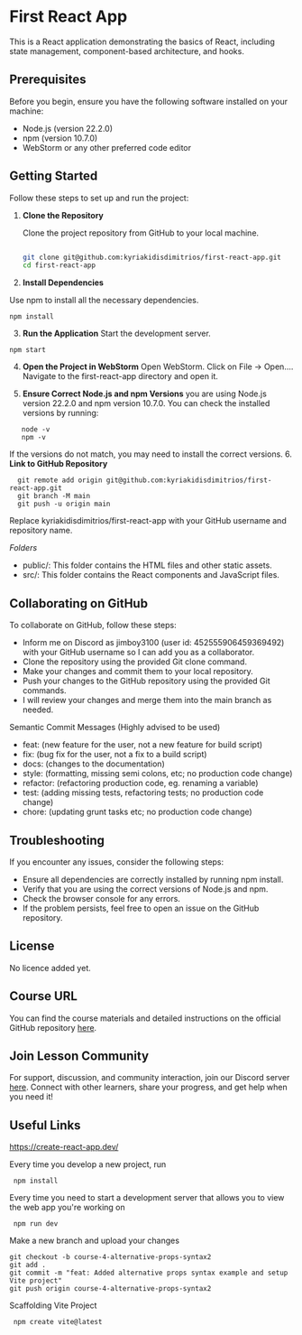 # First React App

This is a React application demonstrating the basics of React, including state management, component-based architecture, and hooks.

## Prerequisites

Before you begin, ensure you have the following software installed on your machine:

- Node.js (version 22.2.0)
- npm (version 10.7.0)
- WebStorm or any other preferred code editor

## Getting Started

Follow these steps to set up and run the project:



1. **Clone the Repository**

   Clone the project repository from GitHub to your local machine.

   ```sh
   
   git clone git@github.com:kyriakidisdimitrios/first-react-app.git
   cd first-react-app

2. **Install Dependencies**

Use npm to install all the necessary dependencies.

```ssh 
npm install
```

3. **Run the Application**
Start the development server.
```ssh 
npm start
```

4. **Open the Project in WebStorm**
Open WebStorm.
Click on File -> Open....
Navigate to the first-react-app directory and open it.

5. **Ensure Correct Node.js and npm Versions**
 you are using Node.js version 22.2.0 and npm version 10.7.0. You can check the installed versions by running:
```ssh 
   node -v
   npm -v
```
If the versions do not match, you may need to install the correct versions.
6. **Link to GitHub Repository**
 ```ssh 
   git remote add origin git@github.com:kyriakidisdimitrios/first-react-app.git
   git branch -M main
   git push -u origin main
```
Replace kyriakidisdimitrios/first-react-app with your GitHub username and repository name.

*Folders*
- public/: This folder contains the HTML files and other static assets.
- src/: This folder contains the React components and JavaScript files.


## Collaborating on GitHub

To collaborate on GitHub, follow these steps:

- Inform me on Discord as jimboy3100 (user id: 452555906459369492) with your GitHub username so I can add you as a collaborator.
- Clone the repository using the provided Git clone command.
- Make your changes and commit them to your local repository.
- Push your changes to the GitHub repository using the provided Git commands.
- I will review your changes and merge them into the main branch as needed.

Semantic Commit Messages (Highly advised to be used)
- feat: (new feature for the user, not a new feature for build script)
- fix: (bug fix for the user, not a fix to a build script)
- docs: (changes to the documentation)
- style: (formatting, missing semi colons, etc; no production code change)
- refactor: (refactoring production code, eg. renaming a variable)
- test: (adding missing tests, refactoring tests; no production code change)
- chore: (updating grunt tasks etc; no production code change)

## Troubleshooting
If you encounter any issues, consider the following steps:
- Ensure all dependencies are correctly installed by running npm install.
- Verify that you are using the correct versions of Node.js and npm.
- Check the browser console for any errors.
- If the problem persists, feel free to open an issue on the GitHub repository.

## License
No licence added yet.

## Course URL

You can find the course materials and detailed instructions on the official GitHub repository [here](https://github.com/academind/react-complete-guide-course-resources).

## Join Lesson Community

For support, discussion, and community interaction, join our Discord server [here](https://discord.com/invite/gxvEWGU). Connect with other learners, share your progress, and get help when you need it!

## Useful Links

https://create-react-app.dev/


Every time you develop a new project, run 
```ssh
 npm install
```
Every time you need to start a development server that allows you to view the web app you're working on 
```ssh
 npm run dev
```

Make a new branch and upload your changes
```ssh
git checkout -b course-4-alternative-props-syntax2
git add .
git commit -m "feat: Added alternative props syntax example and setup Vite project"
git push origin course-4-alternative-props-syntax2
```


Scaffolding Vite Project
```ssh
 npm create vite@latest
```
